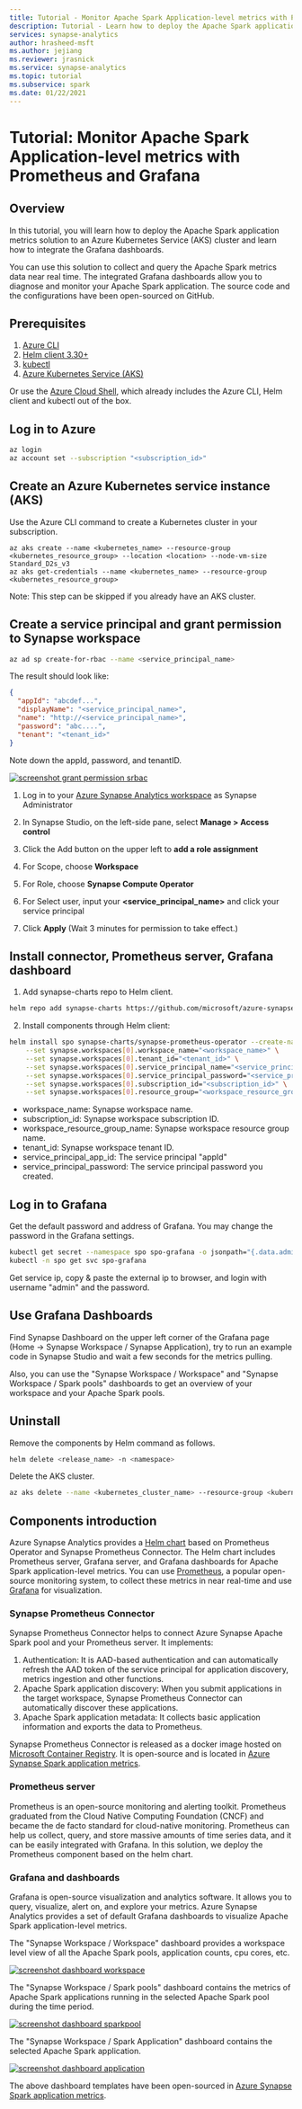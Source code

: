 ```yaml
---
title: Tutorial - Monitor Apache Spark Application-level metrics with Prometheus and Grafana
description: Tutorial - Learn how to deploy the Apache Spark application metrics solution to an Azure Kubernetes Service (AKS) cluster and learn how to integrate the Grafana dashboards.
services: synapse-analytics 
author: hrasheed-msft
ms.author: jejiang
ms.reviewer: jrasnick 
ms.service: synapse-analytics
ms.topic: tutorial
ms.subservice: spark
ms.date: 01/22/2021
---
```


# Tutorial: Monitor Apache Spark Application-level metrics with Prometheus and Grafana

## Overview

In this tutorial, you will learn how to deploy the Apache Spark application metrics solution to an Azure Kubernetes Service (AKS) cluster and learn how to integrate the Grafana dashboards.

You can use this solution to collect and query the Apache Spark metrics data near real time. The integrated Grafana dashboards allow you to diagnose and monitor your Apache Spark application. The source code and the configurations have been open-sourced on GitHub.

## Prerequisites

1.	[Azure CLI](https://docs.microsoft.com/cli/azure/install-azure-cli)
2.	[Helm client 3.30+](https://github.com/helm/helm/releases)
3.	[kubectl](https://kubernetes.io/docs/tasks/tools/install-kubectl/)
4.	[Azure Kubernetes Service (AKS)](https://azure.microsoft.com/en-us/services/kubernetes-service/)

Or use the [Azure Cloud Shell](https://shell.azure.com/), which already includes the Azure CLI, Helm client and kubectl out of the box.

## Log in to Azure

```bash
az login
az account set --subscription "<subscription_id>"
```

## Create an Azure Kubernetes service instance (AKS)

Use the Azure CLI command to create a Kubernetes cluster in your subscription.

```
az aks create --name <kubernetes_name> --resource-group <kubernetes_resource_group> --location <location> --node-vm-size Standard_D2s_v3
az aks get-credentials --name <kubernetes_name> --resource-group <kubernetes_resource_group>
```

Note: This step can be skipped if you already have an AKS cluster.

## Create a service principal and grant permission to Synapse workspace

```bash
az ad sp create-for-rbac --name <service_principal_name>
```

The result should look like:

```json
{
  "appId": "abcdef...",
  "displayName": "<service_principal_name>",
  "name": "http://<service_principal_name>",
  "password": "abc....",
  "tenant": "<tenant_id>"
}
```

Note down the appId, password, and tenantID.

[![screenshot grant permission srbac](./media/monitor-azure-synapse-spark-application-level-metrics/screenshot-grant-permission-srbac-new.png)](./media/monitor-azure-synapse-spark-application-level-metrics/screenshot-grant-permission-srbac-new.png#lightbox)

1. Log in to your [Azure Synapse Analytics workspace](https://web.azuresynapse.net/) as Synapse Administrator

2. In Synapse Studio, on the left-side pane, select **Manage > Access control**

3. Click the Add button on the upper left to **add a role assignment**

4. For Scope, choose **Workspace**

5. For Role, choose **Synapse Compute Operator**

6. For Select user, input your **<service_principal_name>** and click your service principal

7. Click **Apply** (Wait 3 minutes for permission to take effect.)

## Install connector, Prometheus server, Grafana dashboard

1. Add synapse-charts repo to Helm client.

```bash
helm repo add synapse-charts https://github.com/microsoft/azure-synapse-spark-metrics/releases/download/helm-chart
```

2.	Install components through Helm client:

```bash
helm install spo synapse-charts/synapse-prometheus-operator --create-namespace --namespace spo \
    --set synapse.workspaces[0].workspace_name="<workspace_name>" \
    --set synapse.workspaces[0].tenant_id="<tenant_id>" \
    --set synapse.workspaces[0].service_principal_name="<service_principal_app_id>" \
    --set synapse.workspaces[0].service_principal_password="<service_principal_password>" \
    --set synapse.workspaces[0].subscription_id="<subscription_id>" \
    --set synapse.workspaces[0].resource_group="<workspace_resource_group_name>"
```

 - workspace_name: Synapse workspace name.
 - subscription_id: Synapse workspace subscription ID.
 - workspace_resource_group_name: Synapse workspace resource group name.
 - tenant_id: Synapse workspace tenant ID.
 - service_principal_app_id: The service principal "appId"
 - service_principal_password: The service principal password you created.

## Log in to Grafana

Get the default password and address of Grafana. You may change the password in the Grafana settings.

```bash
kubectl get secret --namespace spo spo-grafana -o jsonpath="{.data.admin-password}" | base64 --decode ; echo
kubectl -n spo get svc spo-grafana
```

Get service ip, copy & paste the external ip to browser, and login with username "admin" and the password.

## Use Grafana Dashboards

Find Synapse Dashboard on the upper left corner of the Grafana page (Home -> Synapse Workspace / Synapse Application), try to run an example code in Synapse Studio and wait a few seconds for the metrics pulling.

Also, you can use the "Synapse Workspace / Workspace" and "Synapse Workspace / Spark pools" dashboards to get an overview of your workspace and your Apache Spark pools.

## Uninstall

Remove the components by Helm command as follows.

```bash
helm delete <release_name> -n <namespace>
```

Delete the AKS cluster.

```bash
az aks delete --name <kubernetes_cluster_name> --resource-group <kubernetes_cluster_rg>
```

## Components introduction

Azure Synapse Analytics provides a [Helm chart](https://github.com/microsoft/azure-synapse-spark-metrics/tree/main/helm) based on Prometheus Operator and Synapse Prometheus Connector. The Helm chart includes Prometheus server, Grafana server, and Grafana dashboards for Apache Spark application-level metrics. You can use [Prometheus](https://prometheus.io/), a popular open-source monitoring system, to collect these metrics in near real-time and use [Grafana](https://github.com/grafana/grafana) for visualization.

### Synapse Prometheus Connector

Synapse Prometheus Connector helps to connect Azure Synapse Apache Spark pool and your Prometheus server. It implements:

1.	Authentication: It is AAD-based authentication and can automatically refresh the AAD token of the service principal for application discovery, metrics ingestion and other functions.
2.	Apache Spark application discovery: When you submit applications in the target workspace, Synapse Prometheus Connector can automatically discover these applications.
3.	Apache Spark application metadata: It collects basic application information and exports the data to Prometheus.

Synapse Prometheus Connector is released as a docker image hosted on [Microsoft Container Registry](https://github.com/microsoft/containerregistry). It is open-source and is located in [Azure Synapse Spark application metrics](https://github.com/microsoft/azure-synapse-spark-metrics).

### Prometheus server

Prometheus is an open-source monitoring and alerting toolkit. Prometheus graduated from the Cloud Native Computing Foundation (CNCF) and became the de facto standard for cloud-native monitoring. Prometheus can help us collect, query, and store massive amounts of time series data, and it can be easily integrated with Grafana. In this solution, we deploy the Prometheus component based on the helm chart.

### Grafana and dashboards

Grafana is open-source visualization and analytics software. It allows you to query, visualize, alert on, and explore your metrics. Azure Synapse Analytics provides a set of default Grafana dashboards to visualize Apache Spark application-level metrics.

The "Synapse Workspace / Workspace" dashboard provides a workspace level view of all the Apache Spark pools, application counts, cpu cores, etc.

[![screenshot dashboard workspace](./media/monitor-azure-synapse-spark-application-level-metrics/screenshot-dashboard-workspace.png)](./media/monitor-azure-synapse-spark-application-level-metrics/screenshot-dashboard-workspace.png#lightbox)

The "Synapse Workspace / Spark pools" dashboard contains the metrics of Apache Spark applications running in the selected Apache Spark pool during the time period.

[![screenshot dashboard sparkpool](./media/monitor-azure-synapse-spark-application-level-metrics/screenshot-dashboard-sparkpool.png)](./media/monitor-azure-synapse-spark-application-level-metrics/screenshot-dashboard-sparkpool.png#lightbox)

The "Synapse Workspace / Spark Application" dashboard contains the selected Apache Spark application.

[![screenshot dashboard application](./media/monitor-azure-synapse-spark-application-level-metrics/screenshot-dashboard-application.png)](./media/monitor-azure-synapse-spark-application-level-metrics/screenshot-dashboard-application.png#lightbox)

The above dashboard templates have been open-sourced in [Azure Synapse Spark application metrics](https://github.com/microsoft/azure-synapse-spark-metrics/tree/main/helm/synapse-prometheus-operator/grafana_dashboards).
